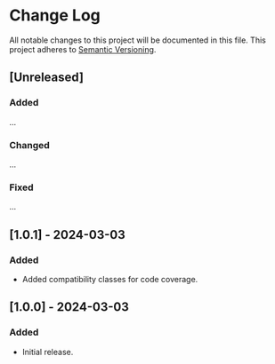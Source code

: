 # Change Log
All notable changes to this project will be documented in this file.
This project adheres to [Semantic Versioning](http://semver.org/).

## [Unreleased]
### Added
...

### Changed
...

### Fixed
...

## [1.0.1] - 2024-03-03
### Added
- Added compatibility classes for code coverage.

## [1.0.0] - 2024-03-03
### Added
- Initial release.
